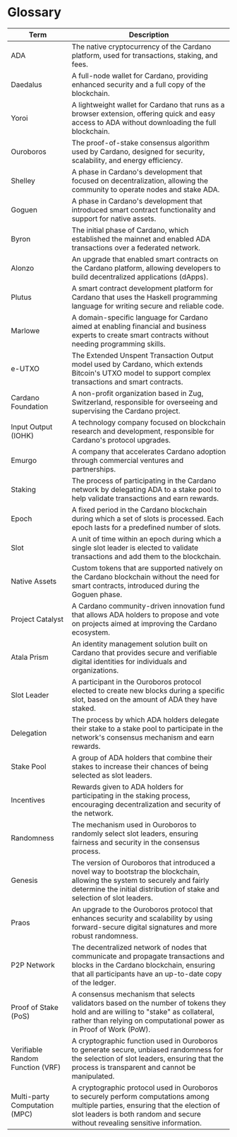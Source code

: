 # Glossary

| Term                   | Description                                                                                                                                                                                                                      |
|------------------------|----------------------------------------------------------------------------------------------------------------------------------------------------------------------------------------------------------------------------------|
| ADA                    | The native cryptocurrency of the Cardano platform, used for transactions, staking, and fees.                                                                                                                                     |
| Daedalus               | A full-node wallet for Cardano, providing enhanced security and a full copy of the blockchain.                                                                                                                                   |
| Yoroi                  | A lightweight wallet for Cardano that runs as a browser extension, offering quick and easy access to ADA without downloading the full blockchain.                                                                                |
| Ouroboros              | The proof-of-stake consensus algorithm used by Cardano, designed for security, scalability, and energy efficiency.                                                                                                               |
| Shelley                | A phase in Cardano's development that focused on decentralization, allowing the community to operate nodes and stake ADA.                                                                                                        |
| Goguen                 | A phase in Cardano's development that introduced smart contract functionality and support for native assets.                                                                                                                     |
| Byron                  | The initial phase of Cardano, which established the mainnet and enabled ADA transactions over a federated network.                                                                                                               |
| Alonzo                 | An upgrade that enabled smart contracts on the Cardano platform, allowing developers to build decentralized applications (dApps).                                                                                               |
| Plutus                 | A smart contract development platform for Cardano that uses the Haskell programming language for writing secure and reliable code.                                                                                               |
| Marlowe                | A domain-specific language for Cardano aimed at enabling financial and business experts to create smart contracts without needing programming skills.                                                                            |
| e-UTXO                 | The Extended Unspent Transaction Output model used by Cardano, which extends Bitcoin's UTXO model to support complex transactions and smart contracts.                                                                           |
| Cardano Foundation     | A non-profit organization based in Zug, Switzerland, responsible for overseeing and supervising the Cardano project.                                                                                                            |
| Input Output (IOHK)    | A technology company focused on blockchain research and development, responsible for Cardano's protocol upgrades.                                                                                                                |
| Emurgo                 | A company that accelerates Cardano adoption through commercial ventures and partnerships.                                                                                                                                         |
| Staking                | The process of participating in the Cardano network by delegating ADA to a stake pool to help validate transactions and earn rewards.                                                                                            |
| Epoch                  | A fixed period in the Cardano blockchain during which a set of slots is processed. Each epoch lasts for a predefined number of slots.                                                                                            |
| Slot                   | A unit of time within an epoch during which a single slot leader is elected to validate transactions and add them to the blockchain.                                                                                             |
| Native Assets          | Custom tokens that are supported natively on the Cardano blockchain without the need for smart contracts, introduced during the Goguen phase.                                                                                   |
| Project Catalyst       | A Cardano community-driven innovation fund that allows ADA holders to propose and vote on projects aimed at improving the Cardano ecosystem.                                                                                     |
| Atala Prism            | An identity management solution built on Cardano that provides secure and verifiable digital identities for individuals and organizations.                                                                                       |
| Slot Leader            | A participant in the Ouroboros protocol elected to create new blocks during a specific slot, based on the amount of ADA they have staked.                                                                                       |
| Delegation             | The process by which ADA holders delegate their stake to a stake pool to participate in the network's consensus mechanism and earn rewards.                                                                                     |
| Stake Pool             | A group of ADA holders that combine their stakes to increase their chances of being selected as slot leaders.                                                                                                                   |
| Incentives             | Rewards given to ADA holders for participating in the staking process, encouraging decentralization and security of the network.                                                                                                |
| Randomness             | The mechanism used in Ouroboros to randomly select slot leaders, ensuring fairness and security in the consensus process.                                                                                                       |
| Genesis                | The version of Ouroboros that introduced a novel way to bootstrap the blockchain, allowing the system to securely and fairly determine the initial distribution of stake and selection of slot leaders.                        |
| Praos                  | An upgrade to the Ouroboros protocol that enhances security and scalability by using forward-secure digital signatures and more robust randomness.                                                                               |
| P2P Network            | The decentralized network of nodes that communicate and propagate transactions and blocks in the Cardano blockchain, ensuring that all participants have an up-to-date copy of the ledger.                                       |
| Proof of Stake (PoS)   | A consensus mechanism that selects validators based on the number of tokens they hold and are willing to "stake" as collateral, rather than relying on computational power as in Proof of Work (PoW).                           |
| Verifiable Random Function (VRF) | A cryptographic function used in Ouroboros to generate secure, unbiased randomness for the selection of slot leaders, ensuring that the process is transparent and cannot be manipulated.                                |
| Multi-party Computation (MPC) | A cryptographic protocol used in Ouroboros to securely perform computations among multiple parties, ensuring that the election of slot leaders is both random and secure without revealing sensitive information.            |
